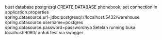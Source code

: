 buat database postgresql CREATE DATABASE phonebook;
set connection in application.properties spring.datasource.url=jdbc:postgresql://localhost:5432/warehouse spring.datasource.username=postgres spring.datasource.password=passwordnya
Setelah running buka localhost:9090/ untuk test via swagger
